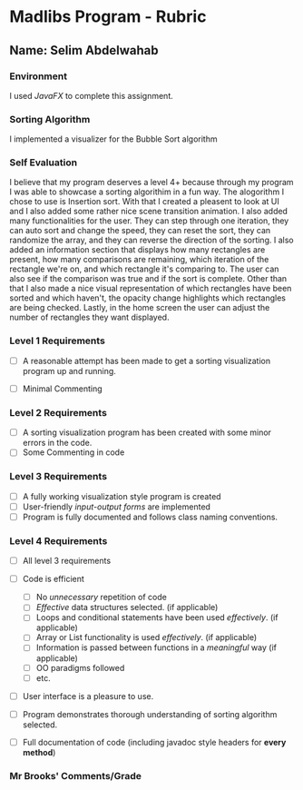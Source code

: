 # Madlibs Program - Rubric

## Name:  Selim Abdelwahab

### Environment

I used *JavaFX* to complete this assignment.

### Sorting Algorithm

I implemented a visualizer for the Bubble Sort algorithm

### Self Evaluation

I believe that my program deserves a level 4+ because through my program I was able to showcase a sorting algorithim in a fun way. The alogorithm I chose to use is Insertion sort. With that I created a pleasent to look at UI and I also added some rather nice scene transition animation. I also added many functionalities for the user. They can step through one iteration, they can auto sort and change the speed, they can reset the sort, they can randomize the array, and they can reverse the direction of the sorting. I also added an information section that displays how many rectangles are present, how many comparisons are remaining, which iteration of the rectangle we're on, and which rectangle it's comparing to. The user can also see if the comparison was true and if the sort is complete. Other than that I also made a nice visual representation of which rectangles have been sorted and which haven't, the opacity change highlights which rectangles are being checked. Lastly, in the home screen the user can adjust the number of rectangles they want displayed.







### Level 1 Requirements

- [ ] A reasonable attempt has been made to get a sorting visualization program up and running.
- [ ] Minimal Commenting


### Level 2 Requirements

- [ ] A sorting visualization program has been created with some minor errors in the code.
- [ ] Some Commenting in code

### Level 3 Requirements

- [ ] A fully working visualization style program is created
- [ ] User-friendly *input-output forms* are implemented
- [ ] Program is fully documented and follows class naming conventions.

### Level 4 Requirements

- [ ] All level 3 requirements
- [ ] Code is efficient
  - [ ] No *unnecessary* repetition of code
  - [ ] *Effective* data structures selected. (if applicable)
  - [ ] Loops and conditional statements have been used *effectively*. (if applicable)
  - [ ] Array or List functionality is used *effectively*. (if applicable)
  - [ ] Information is passed between functions in a *meaningful* way (if applicable)
  - [ ] OO paradigms followed
  - [ ] etc.
- [ ] User interface is a pleasure to use.
- [ ] Program demonstrates thorough understanding of sorting algorithm selected.
- [ ] Full documentation of code (including javadoc style headers for **every method**)



### Mr Brooks' Comments/Grade

